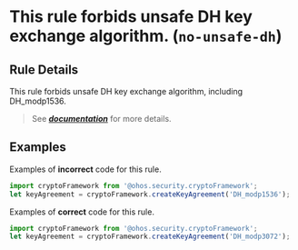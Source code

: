 # This rule forbids unsafe DH key exchange algorithm. (`no-unsafe-dh`)

## Rule Details

This rule forbids unsafe DH key exchange algorithm, including DH_modp1536.

> See [**_documentation_**](https://developer.huawei.com/consumer/{{region}}/doc/harmonyos-guides-{{apiVersion}}/ide_no-unsafe-dh-{{apiVersion}}) for more details.

## Examples

Examples of **incorrect** code for this rule.

```ts
import cryptoFramework from '@ohos.security.cryptoFramework';
let keyAgreement = cryptoFramework.createKeyAgreement('DH_modp1536');
```

Examples of **correct** code for this rule.

```ts
import cryptoFramework from '@ohos.security.cryptoFramework';
let keyAgreement = cryptoFramework.createKeyAgreement('DH_modp3072');
```
